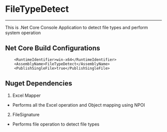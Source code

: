 # FileTypeDetect
----------


This is .Net Core Console Application to detect file types and perform system operation

## Net Core Build Configurations
```
    <RuntimeIdentifier>win-x64</RuntimeIdentifier>
    <AssemblyName>FileTypeDetect</AssemblyName>   
    <PublishSingleFile>true</PublishSingleFile>
```

## Nuget Dependencies
1. Excel Mapper
* Performs all the Excel operation and Object mapping using NPOI

2. FileSignature
* Performs file operation to detect file types

